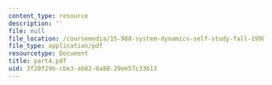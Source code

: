 ```yaml
---
content_type: resource
description: ''
file: null
file_location: /coursemedia/15-988-system-dynamics-self-study-fall-1998-spring-1999/3f20f29bcbe3ab828a8029ee57c33613_part4.pdf
file_type: application/pdf
resourcetype: Document
title: part4.pdf
uid: 3f20f29b-cbe3-ab82-8a80-29ee57c33613
---
```

